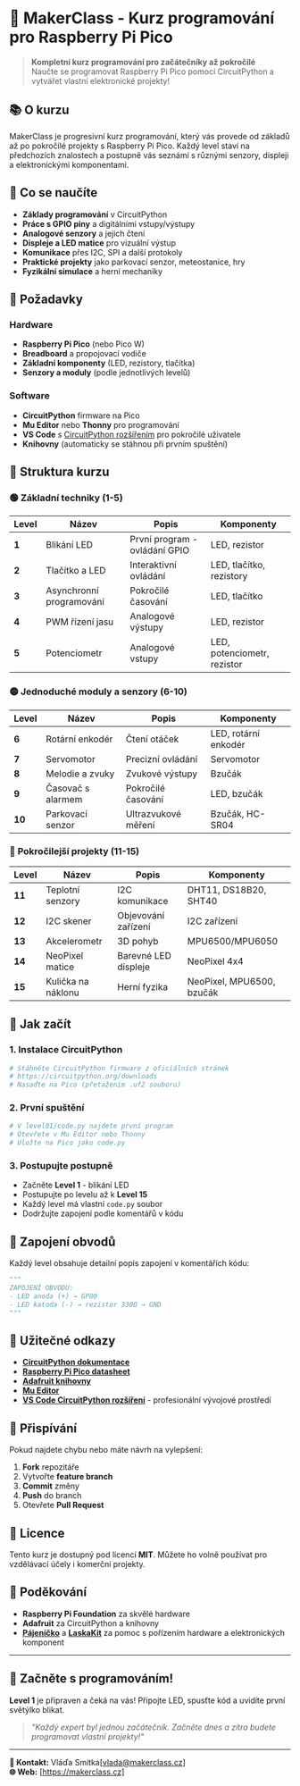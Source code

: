 # 🚀 MakerClass - Kurz programování pro Raspberry Pi Pico

> **Kompletní kurz programování pro začátečníky až pokročilé**  
> Naučte se programovat Raspberry Pi Pico pomocí CircuitPython a vytvářet vlastní elektronické projekty!

## 📚 O kurzu

MakerClass je progresivní kurz programování, který vás provede od základů až po pokročilé projekty s Raspberry Pi Pico. Každý level staví na předchozích znalostech a postupně vás seznámí s různými senzory, displeji a elektronickými komponentami.

## 🎯 Co se naučíte

- **Základy programování** v CircuitPython
- **Práce s GPIO piny** a digitálními vstupy/výstupy
- **Analogové senzory** a jejich čtení
- **Displeje a LED matice** pro vizuální výstup
- **Komunikace** přes I2C, SPI a další protokoly
- **Praktické projekty** jako parkovací senzor, meteostanice, hry
- **Fyzikální simulace** a herní mechaniky

## 🔧 Požadavky

### Hardware
- **Raspberry Pi Pico** (nebo Pico W)
- **Breadboard** a propojovací vodiče
- **Základní komponenty** (LED, rezistory, tlačítka)
- **Senzory a moduly** (podle jednotlivých levelů)

### Software
- **CircuitPython** firmware na Pico
- **Mu Editor** nebo **Thonny** pro programování
- **VS Code** s [CircuitPython rozšířením](https://marketplace.visualstudio.com/items?itemName=wmerkens.vscode-circuitpython-v2) pro pokročilé uživatele
- **Knihovny** (automaticky se stáhnou při prvním spuštění)

## 📁 Struktura kurzu

### 🟢 **Základní techniky (1-5)**
| Level | Název | Popis | Komponenty |
|-------|-------|-------|------------|
| **1** | Blikání LED | První program - ovládání GPIO | LED, rezistor |
| **2** | Tlačítko a LED | Interaktivní ovládání | LED, tlačítko, rezistory |
| **3** | Asynchronní programování | Pokročilé časování | LED, tlačítko |
| **4** | PWM řízení jasu | Analogové výstupy | LED, rezistor |
| **5** | Potenciometr | Analogové vstupy | LED, potenciometr, rezistor |

### 🟡 **Jednoduché moduly a senzory (6-10)**
| Level | Název | Popis | Komponenty |
|-------|-------|-------|------------|
| **6** | Rotární enkodér | Čtení otáček | LED, rotární enkodér |
| **7** | Servomotor | Precizní ovládání | Servomotor |
| **8** | Melodie a zvuky | Zvukové výstupy | Bzučák |
| **9** | Časovač s alarmem | Pokročilé časování | LED, bzučák |
| **10** | Parkovací senzor | Ultrazvukové měření | Bzučák, HC-SR04 |

### 🔴 **Pokročilejší projekty (11-15)**
| Level | Název | Popis | Komponenty |
|-------|-------|-------|------------|
| **11** | Teplotní senzory | I2C komunikace | DHT11, DS18B20, SHT40 |
| **12** | I2C skener | Objevování zařízení | I2C zařízení |
| **13** | Akcelerometr | 3D pohyb | MPU6500/MPU6050 |
| **14** | NeoPixel matice | Barevné LED displeje | NeoPixel 4x4 |
| **15** | Kulička na náklonu | Herní fyzika | NeoPixel, MPU6500, bzučák |

## 🚀 Jak začít

### 1. Instalace CircuitPython
```bash
# Stáhněte CircuitPython firmware z oficiálních stránek
# https://circuitpython.org/downloads
# Nasaďte na Pico (přetažením .uf2 souboru)
```

### 2. První spuštění
```python
# V level01/code.py najdete první program
# Otevřete v Mu Editor nebo Thonny
# Uložte na Pico jako code.py
```

### 3. Postupujte postupně
- Začněte **Level 1** - blikání LED
- Postupujte po levelu až k **Level 15**
- Každý level má vlastní `code.py` soubor
- Dodržujte zapojení podle komentářů v kódu

## 🔌 Zapojení obvodů

Každý level obsahuje detailní popis zapojení v komentářích kódu:

```python
"""
ZAPOJENÍ OBVODU:
- LED anoda (+) → GP00
- LED katoda (-) → rezistor 330Ω → GND
"""
```

## 📖 Užitečné odkazy

- [**CircuitPython dokumentace**](https://docs.circuitpython.org/)
- [**Raspberry Pi Pico datasheet**](https://datasheets.raspberrypi.com/pico/pico-datasheet.pdf)
- [**Adafruit knihovny**](https://github.com/adafruit/Adafruit_CircuitPython_Bundle)
- [**Mu Editor**](https://codewith.mu/)
- [**VS Code CircuitPython rozšíření**](https://marketplace.visualstudio.com/items?itemName=wmerkens.vscode-circuitpython-v2) - profesionální vývojové prostředí

## 🤝 Přispívání

Pokud najdete chybu nebo máte návrh na vylepšení:

1. **Fork** repozitáře
2. Vytvořte **feature branch**
3. **Commit** změny
4. **Push** do branch
5. Otevřete **Pull Request**

## 📄 Licence

Tento kurz je dostupný pod licencí **MIT**. Můžete ho volně používat pro vzdělávací účely i komerční projekty.

## 🙏 Poděkování

- **Raspberry Pi Foundation** za skvělé hardware
- **Adafruit** za CircuitPython a knihovny
- **[Pájeníčko](https://pajenicko.cz/)** a **[LaskaKit](https://www.laskakit.cz/)** za pomoc s pořízením hardware a elektronických komponent

---

## 🎉 Začněte s programováním!

**Level 1** je připraven a čeká na vás! Připojte LED, spusťte kód a uvidíte první světýlko blikat. 

> *"Každý expert byl jednou začátečník. Začněte dnes a zítra budete programovat vlastní projekty!"*

---

**📧 Kontakt:** Vláďa Smitka[vlada@makerclass.cz]  
**🌐 Web:** [https://makerclass.cz]  

